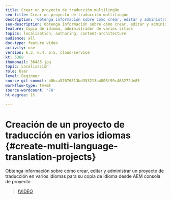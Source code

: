 ```yaml
---
title: Crear un proyecto de traducción multilingüe
seo-title: Crear un proyecto de traducción multilingüe
description: 'Obtenga información sobre cómo crear, editar y administrar un proyecto de traducción en varios idiomas para su copia de idioma desde AEM consola de proyecto '
seo-description: Obtenga información sobre cómo crear, editar y administrar un proyecto de traducción en varios idiomas para su copia de idioma desde AEM consola de proyecto
feature: Copia de idioma, administrador de varios sitios
topics: localization, authoring, content-architecture
audience: all
doc-type: feature video
activity: use
version: 6.3, 6.4, 6.5, cloud-service
kt: 5368
thumbnail: 36485.jpg
topic: Localización
role: User
level: Beginner
source-git-commit: b0bca57676813bd353213b4808f99c463272de85
workflow-type: tm+mt
source-wordcount: '78'
ht-degree: 1%

---
```



# Creación de un proyecto de traducción en varios idiomas {#create-multi-language-translation-projects}

Obtenga información sobre cómo crear, editar y administrar un proyecto de traducción en varios idiomas para su copia de idioma desde AEM consola de proyecto

>[!VIDEO](https://video.tv.adobe.com/v/36485?quality=12&learn=on)
